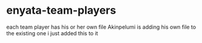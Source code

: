 # enyata-team-players
each team player has his or her own file
Akinpelumi is adding his own file to the existing one
i just added this to it
